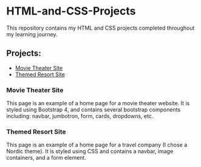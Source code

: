 # HTML-and-CSS-Projects

This repository contains my HTML and CSS projects completed throughout my learning journey.

<h2>Projects:</h2>
<ul>
  <li><a href="https://github.com/Anthony15651/HTML-and-CSS-Projects/blob/main/bootstrap4_project/academy_cinemas.html" target="_blank">Movie Theater Site</a></li>
  <li><a href="https://github.com/Anthony15651/HTML-and-CSS-Projects/blob/main/Website_Project/index.html" target="_blank">Themed Resort Site</a></li>
</ul>

<h3>Movie Theater Site</h3>
<p>This page is an example of a home page for a movie theater website. It is styled using Bootstrap 4, and contains several bootstrap components including: navbar, jumbotron, form, cards, dropdowns, etc.</p>

<h3>Themed Resort Site</h3>
<p>This page is an example of a home page for a travel company (I chose a Nordic theme). It is styled using CSS and contains a navbar, image containers, and a form element.</p>
